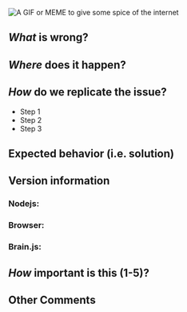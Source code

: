 <!-- If you don't mind add a fun gif or meme, but no pressure -->
![A GIF or MEME to give some spice of the internet](url)

## *What* is wrong?
<!-- Ex. training network takes really long -->

## *Where* does it happen?
<!-- Ex. In the a NeuralNetwork when trying to run a net in node.js on my mac -->

## *How* do we replicate the issue?
<!-- Please be specific as possible. Use dashes (-) or numbers (1.) to create a list of steps -->
- Step 1
- Step 2
- Step 3

## Expected behavior (i.e. solution)
<!-- What do you think should have happened? -->

## Version information

### Nodejs: 

### Browser: 

### Brain.js: 

## *How* important is this (1-5)?
<!-- On a scale from 1-5 where 5 is the most important how would you rate it? -->

## Other Comments
<!-- Any other information you think could be helpful -->
